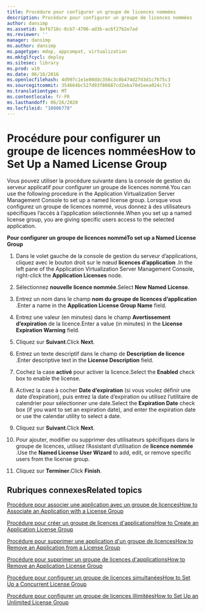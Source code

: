 ```yaml
---
title: Procédure pour configurer un groupe de licences nommées
description: Procédure pour configurer un groupe de licences nommées
author: dansimp
ms.assetid: 8ef6716c-0cb7-4706-ad3b-ac6f27b2e7ad
ms.reviewer: ''
manager: dansimp
ms.author: dansimp
ms.pagetype: mdop, appcompat, virtualization
ms.mktglfcycl: deploy
ms.sitesec: library
ms.prod: w10
ms.date: 06/16/2016
ms.openlocfilehash: 4d997c1e1e80ddc356c3c0b474d27d3d1c7675c3
ms.sourcegitcommit: 354664bc527d93f80687cd2eba70d1eea024c7c3
ms.translationtype: MT
ms.contentlocale: fr-FR
ms.lasthandoff: 06/26/2020
ms.locfileid: "10806778"
---
```

# <span data-ttu-id="d35f4-103">Procédure pour configurer un groupe de licences nommées</span><span class="sxs-lookup"><span data-stu-id="d35f4-103">How to Set Up a Named License Group</span></span>


<span data-ttu-id="d35f4-104">Vous pouvez utiliser la procédure suivante dans la console de gestion du serveur applicatif pour configurer un groupe de licences nommé.</span><span class="sxs-lookup"><span data-stu-id="d35f4-104">You can use the following procedure in the Application Virtualization Server Management Console to set up a named license group.</span></span> <span data-ttu-id="d35f4-105">Lorsque vous configurez un groupe de licences nommé, vous donnez à des utilisateurs spécifiques l’accès à l’application sélectionnée.</span><span class="sxs-lookup"><span data-stu-id="d35f4-105">When you set up a named license group, you are giving specific users access to the selected application.</span></span>

**<span data-ttu-id="d35f4-106">Pour configurer un groupe de licences nommé</span><span class="sxs-lookup"><span data-stu-id="d35f4-106">To set up a Named License Group</span></span>**

1.  <span data-ttu-id="d35f4-107">Dans le volet gauche de la console de gestion du serveur d’applications, cliquez avec le bouton droit sur le nœud **licences d’application** .</span><span class="sxs-lookup"><span data-stu-id="d35f4-107">In the left pane of the Application Virtualization Server Management Console, right-click the **Application Licenses** node.</span></span>

2.  <span data-ttu-id="d35f4-108">Sélectionnez **nouvelle licence nommée**.</span><span class="sxs-lookup"><span data-stu-id="d35f4-108">Select **New Named License**.</span></span>

3.  <span data-ttu-id="d35f4-109">Entrez un nom dans le champ **nom du groupe de licences d’application** .</span><span class="sxs-lookup"><span data-stu-id="d35f4-109">Enter a name in the **Application License Group Name** field.</span></span>

4.  <span data-ttu-id="d35f4-110">Entrez une valeur (en minutes) dans le champ **Avertissement d’expiration** de la licence.</span><span class="sxs-lookup"><span data-stu-id="d35f4-110">Enter a value (in minutes) in the **License Expiration Warning** field.</span></span>

5.  <span data-ttu-id="d35f4-111">Cliquez sur **Suivant**.</span><span class="sxs-lookup"><span data-stu-id="d35f4-111">Click **Next**.</span></span>

6.  <span data-ttu-id="d35f4-112">Entrez un texte descriptif dans le champ de **Description de licence** .</span><span class="sxs-lookup"><span data-stu-id="d35f4-112">Enter descriptive text in the **License Description** field.</span></span>

7.  <span data-ttu-id="d35f4-113">Cochez la case **activé** pour activer la licence.</span><span class="sxs-lookup"><span data-stu-id="d35f4-113">Select the **Enabled** check box to enable the license.</span></span>

8.  <span data-ttu-id="d35f4-114">Activez la case à cocher **Date d’expiration** (si vous voulez définir une date d’expiration), puis entrez la date d’expiration ou utilisez l’utilitaire de calendrier pour sélectionner une date.</span><span class="sxs-lookup"><span data-stu-id="d35f4-114">Select the **Expiration Date** check box (if you want to set an expiration date), and enter the expiration date or use the calendar utility to select a date.</span></span>

9.  <span data-ttu-id="d35f4-115">Cliquez sur **Suivant**.</span><span class="sxs-lookup"><span data-stu-id="d35f4-115">Click **Next**.</span></span>

10. <span data-ttu-id="d35f4-116">Pour ajouter, modifier ou supprimer des utilisateurs spécifiques dans le groupe de licences, utilisez l’Assistant d’utilisation de **licence nommée** .</span><span class="sxs-lookup"><span data-stu-id="d35f4-116">Use the **Named License User Wizard** to add, edit, or remove specific users from the license group.</span></span>

11. <span data-ttu-id="d35f4-117">Cliquez sur **Terminer**.</span><span class="sxs-lookup"><span data-stu-id="d35f4-117">Click **Finish**.</span></span>

## <span data-ttu-id="d35f4-118">Rubriques connexes</span><span class="sxs-lookup"><span data-stu-id="d35f4-118">Related topics</span></span>


[<span data-ttu-id="d35f4-119">Procédure pour associer une application avec un groupe de licences</span><span class="sxs-lookup"><span data-stu-id="d35f4-119">How to Associate an Application with a License Group</span></span>](how-to-associate-an-application-with-a-license-group.md)

[<span data-ttu-id="d35f4-120">Procédure pour créer un groupe de licences d'applications</span><span class="sxs-lookup"><span data-stu-id="d35f4-120">How to Create an Application License Group</span></span>](how-to-create-an-application-license-group.md)

[<span data-ttu-id="d35f4-121">Procédure pour supprimer une application d'un groupe de licences</span><span class="sxs-lookup"><span data-stu-id="d35f4-121">How to Remove an Application from a License Group</span></span>](how-to-remove-an-application-from-a-license-group.md)

[<span data-ttu-id="d35f4-122">Procédure pour supprimer un groupe de licences d'applications</span><span class="sxs-lookup"><span data-stu-id="d35f4-122">How to Remove an Application License Group</span></span>](how-to-remove-an-application-license-group.md)

[<span data-ttu-id="d35f4-123">Procédure pour configurer un groupe de licences simultanées</span><span class="sxs-lookup"><span data-stu-id="d35f4-123">How to Set Up a Concurrent License Group</span></span>](how-to-set-up-a-concurrent-license-group.md)

[<span data-ttu-id="d35f4-124">Procédure pour configurer un groupe de licences illimitées</span><span class="sxs-lookup"><span data-stu-id="d35f4-124">How to Set Up an Unlimited License Group</span></span>](how-to-set-up-an-unlimited-license-group.md)

 

 





